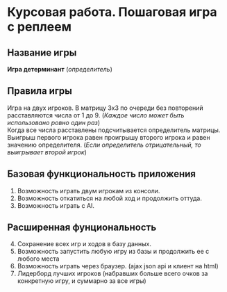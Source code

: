 # Курсовая работа. Пошаговая игра с реплеем
## Название игры
**Игра детерминант** (_определитель_)

## Правила игры
Игра на двух игроков.
В матрицу 3х3 по очереди без повторений расставляются числа от 1 до 9. (_Каждое число может быть использовано ровно один раз_)  
Когда все числа расставлены подсчитывается определитель матрицы.  
Выигрыш первого игрока равен проигрышу второго игрока и равен значению определителя. (_Если определитель отрицательный, то выигрывает второй игрок_)

## Базовая функциональность приложения
1) Возможность играть двум игрокам из консоли.  
2) Возможность откатиться на любой ход и продолжить оттуда.  
3) Возможность играть с AI.  

## Расширенная фунциональность
4) Сохранение всех игр и ходов в базу данных.  
5) Возможность запустить любую игру из базы и продолжить ее с любого места
6) Возможность играть через браузер. (ajax json api и клиент на html)  
7) Лидерборд лучших игроков (набравших больше всего очков за конкретную игру, и суммарно за все игры)
